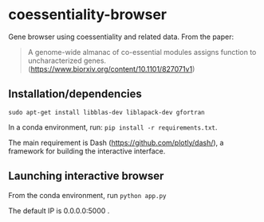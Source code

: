 # coessentiality-browser
Gene browser using coessentiality and related data.
From the paper: 
> A genome-wide almanac of co-essential modules assigns function to uncharacterized genes. (https://www.biorxiv.org/content/10.1101/827071v1)


## Installation/dependencies

```
sudo apt-get install libblas-dev liblapack-dev gfortran
```

In a conda environment, run:
`pip install -r requirements.txt`.

The main requirement is Dash (https://github.com/plotly/dash/), a framework for building the interactive interface.


## Launching interactive browser
From the conda environment, run
`python app.py`

The default IP is 0.0.0.0:5000 .
